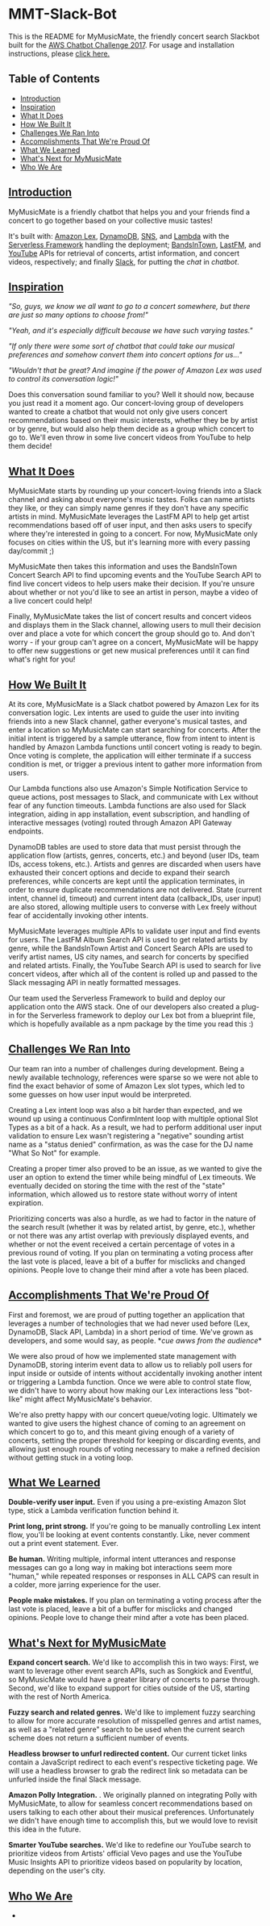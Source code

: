 # MMT-Slack-Bot
This is the README for MyMusicMate, the friendly concert search Slackbot built for the [AWS Chatbot Challenge 2017](https://aws.amazon.com/events/chatbot-challenge/).  For usage and installation instructions, please [click here.](INSTALL.md)
## Table of Contents
- [Introduction](#introduction)
- [Inspiration](#inspiration)
- [What It Does](#what-it-does)
- [How We Built It](#how-we-built-it)
- [Challenges We Ran Into](#challenges-we-ran-into)
- [Accomplishments That We're Proud Of](#accomplishments-that-were-proud-of)
- [What We Learned](#what-we-learned)
- [What's Next for MyMusicMate](#whats-next-for-mymusicmate)
- [Who We Are](#who-we-are)


## [Introduction](#introduction)
MyMusicMate is a friendly chatbot that helps you and your friends find a concert to go together based on your collective music tastes!

It's built with: [Amazon Lex](https://aws.amazon.com/lex/), [DynamoDB](https://aws.amazon.com/dynamodb/), [SNS](https://aws.amazon.com/sns/), and [Lambda](https://aws.amazon.com/lambda/) with the [Serverless Framework](https://serverless.com/) handling the deployment; [BandsInTown](http://rss.bandsintown.com/api/overview), [LastFM](http://www.last.fm/api), and [YouTube](https://developers.google.com/youtube/v3/) APIs for retrieval of concerts, artist information, and concert videos, respectively; and finally [Slack](https://slack.com/), for putting the *chat* in *chatbot*.


## [Inspiration](#inspiration)
*"So, guys, we know we all want to go to a concert somewhere, but there are just so many options to choose from!"*

*"Yeah, and it's especially difficult because we have such varying tastes."*

*"If only there were some sort of chatbot that could take our musical preferences and somehow convert them into concert options for us…"*

*"Wouldn't that be great? And imagine if the power of Amazon Lex was used to control its conversation logic!"*

Does this conversation sound familiar to you? Well it should now, because you just read it a moment ago. Our concert-loving group of developers wanted to create a chatbot that would not only give users concert recommendations based on their music interests, whether they be by artist or by genre, but would also help them decide as a group which concert to go to. We'll even throw in some live concert videos from YouTube to help them decide!


## [What It Does](#what-it-does)
MyMusicMate starts by rounding up your concert-loving friends into a Slack channel and asking about everyone's music tastes.  Folks can name artists they like, or they can simply name genres if they don't have any specific artists in mind. MyMusicMate leverages the LastFM API to help get artist recommendations based off of user input, and then asks users to specify where they're interested in going to a concert.  For now, MyMusicMate only focuses on cities within the US, but it's learning more with every passing day/commit ;)

MyMusicMate then takes this information and uses the BandsInTown Concert Search API to find upcoming events and the YouTube Search API to find live concert videos to help users make their decision.  If you're unsure about whether or not you'd like to see an artist in person, maybe a video of a live concert could help!

Finally, MyMusicMate takes the list of concert results and concert videos and displays them in the Slack channel, allowing users to mull their decision over and place a vote for which concert the group should go to.  And don't worry - if your group can't agree on a concert, MyMusicMate will be happy to offer new suggestions or get new musical preferences until it can find what's right for you!


## [How We Built It](#how-we-built-it)
At its core, MyMusicMate is a Slack chatbot powered by Amazon Lex for its conversation logic. Lex intents are used to guide the user into inviting friends into a new Slack channel, gather everyone's musical tastes, and enter a location so MyMusicMate can start searching for concerts.  After the initial intent is triggered by a sample utterance, flow from intent to intent is handled by Amazon Lambda functions until concert voting is ready to begin. Once voting is complete, the application will either terminate if a success condition is met, or trigger a previous intent to gather more information from users.

Our Lambda functions also use Amazon's Simple Notification Service to queue actions, post messages to Slack, and communicate with Lex without fear of any function timeouts.  Lambda functions are also used for Slack integration, aiding in app installation, event subscription, and handling of interactive messages (voting) routed through Amazon API Gateway endpoints.

DynamoDB tables are used to store data that must persist through the application flow (artists, genres, concerts, etc.) and beyond (user IDs, team IDs, access tokens, etc.). Artists and genres are discarded when users have exhausted their concert options and decide to expand their search preferences, while concerts are kept until the application terminates, in order to ensure duplicate recommendations are not delivered. State (current intent, channel id, timeout) and current intent data (callback_IDs, user input) are also stored, allowing multiple users to converse with Lex freely without fear of accidentally invoking other intents.

MyMusicMate leverages multiple APIs to validate user input and find events for users. The LastFM Album Search API is used to get related artists by genre, while the BandsInTown Artist and Concert Search APIs are used to verify artist names, US city names, and search for concerts by specified and related artists.  Finally, the YouTube Search API is used to search for live concert videos, after which all of the content is rolled up and passed to the Slack messaging API in neatly formatted messages.

Our team used the Serverless Framework to build and deploy our application onto the AWS stack.  One of our developers also created a plug-in for the Serverless framework to deploy our Lex bot from a blueprint file, which is hopefully available as a npm package by the time you read this :)


## [Challenges We Ran Into](#challenges-we-ran-into)
Our team ran into a number of challenges during development. Being a newly available technology, references were sparse so we were not able to find the exact behavior of some of Amazon Lex slot types, which led to some guesses on how user input would be interpreted. 

Creating a Lex intent loop was also a bit harder than expected, and we wound up using a continuous ConfirmIntent loop with multiple optional Slot Types as a bit of a hack.  As a result, we had to perform additional user input validation to ensure Lex wasn't registering a "negative" sounding artist name as a "status denied" confirmation, as was the case for the DJ name "What So Not" for example. 

Creating a proper timer also proved to be an issue, as we wanted to give the user an option to extend the timer while being mindful of Lex timeouts.  We eventually decided on storing the time with the rest of the "state" information, which allowed us to restore state without worry of intent expiration.

Prioritizing concerts was also a hurdle, as we had to factor in the nature of the search result (whether it was by related artist, by genre, etc.), whether or not there was any artist overlap with previously displayed events, and whether or not the event received a certain percentage of votes in a previous round of voting.
If you plan on terminating a voting process after the last vote is placed, leave a bit of a buffer for misclicks and changed opinions. People love to change their mind after a vote has been placed.


## [Accomplishments That We're Proud Of](#accomplishments-that-were-proud-of)
First and foremost, we are proud of putting together an application that leverages a number of technologies that we had never used before (Lex, DynamoDB, Slack API, Lambda) in a short period of time.  We've grown as developers, and some would say, as people. \**cue awws from the audience*\*

We were also proud of how we implemented state management with DynamoDB, storing interim event data to allow us to reliably poll users for input inside or outside of intents without accidentally invoking another intent or triggering a Lambda function.  Once we were able to control state flow, we didn't have to worry about how making our Lex interactions less "bot-like" might affect MyMusicMate's behavior.

We're also pretty happy with our concert queue/voting logic.  Ultimately we wanted to give users the highest chance of coming to an agreement on which concert to go to, and this meant giving enough of a variety of concerts, setting the proper threshold for keeping or discarding events, and allowing just enough rounds of voting necessary to make a refined decision without getting stuck in a voting loop.

## [What We Learned](#what-we-learned)
**Double-verify user input.** Even if you using a pre-existing Amazon Slot type, stick a Lambda verification function behind it.

**Print long, print strong.** If you're going to be manually controlling Lex intent flow, you'll be looking at event contents constantly.  Like, never comment out a print event statement. Ever.

**Be human.** Writing multiple, informal intent utterances and response messages can go a long way in making bot interactions seem more "human," while repeated responses or responses in ALL CAPS can result in a colder, more jarring experience for the user.

**People make mistakes.** If you plan on terminating a voting process after the last vote is placed, leave a bit of a buffer for misclicks and changed opinions. People love to change their mind after a vote has been placed.

## [What's Next for MyMusicMate](#whats-next-for-mymusicmate)
**Expand concert search.**  We'd like to accomplish this in two ways: First, we want to leverage other event search APIs, such as Songkick and Eventful, so MyMusicMate would have a greater library of concerts to parse through.  Second, we'd like to expand support for cities outside of the US, starting with the rest of North America.

**Fuzzy search and related genres.**  We'd like to implement fuzzy searching to allow for more accurate resolution of misspelled genres and artist names, as well as a "related genre" search to be used when the current search scheme does not return a sufficient number of events.

**Headless browser to unfurl redirected content.**  Our current ticket links contain a JavaScript redirect to each event's respective ticketing page.  We will use a headless browser to grab the redirect link so metadata can be unfurled inside the final Slack message.

**Amazon Polly Integration.** . We originally planned on integrating Polly with MyMusicMate, to allow for seamless concert recommendations based on users talking to each other about their musical preferences.  Unfortunately we didn't have enough time to accomplish this, but we would love to revisit this idea in the future.

**Smarter YouTube searches.**  We'd like to redefine our YouTube search to prioritize videos from Artists' official Vevo pages and use the YouTube Music Insights API to prioritize videos based on popularity by location, depending on the user's city.


## [Who We Are](#who-we-are)
- <team info>

